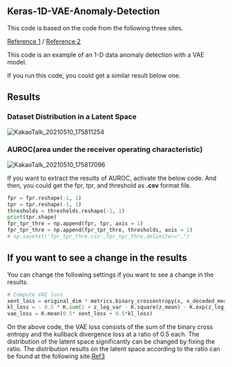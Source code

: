 ## Keras-1D-VAE-Anomaly-Detection
This code is based on the code from the following three sites.

[Reference 1](https://keras.io/getting_started/intro_to_keras_for_researchers/) / 
[Reference 2](https://www.linkedin.com/pulse/supervised-variational-autoencoder-code-included-ibrahim-sobh-phd)


This code is an example of an 1-D data anomaly detection with a VAE model. 

If you run this code, you could get a similar result below one.

## Results
### Dataset Distribution in a Latent Space
![KakaoTalk_20210510_175811254](https://user-images.githubusercontent.com/71545160/117639279-b7c55e80-b1be-11eb-8858-2a79b498a5dd.png)

### AUROC(area under the receiver operating characteristic)
![KakaoTalk_20210510_175817096](https://user-images.githubusercontent.com/71545160/117639276-b6943180-b1be-11eb-9ad4-4f04d18c3e34.png)

If you want to extract the results of AUROC, activate the below code. And then, you could get the fpr, tpr, and threshold as **.csv** format file.
```python
fpr = fpr.reshape(-1, 1)
tpr = tpr.reshape(-1, 1)
thresholds = thresholds.reshape(-1, 1)
print(tpr.shape)
fpr_tpr_thre = np.append(fpr, tpr, axis = 1)
fpr_tpr_thre = np.append(fpr_tpr_thre, thresholds, axis = 1)
# np.savetxt('fpr_tpr_thre.csv',fpr_tpr_thre,delimiter=",")
```

## If you want to see a change in the results
You can change the following settings if you want to see a change in the results.
```python
# Compute VAE loss
xent_loss = original_dim * metrics.binary_crossentropy(x, x_decoded_mean)
kl_loss = - 0.5 * K.sum(1 + z_log_var - K.square(z_mean) - K.exp(z_log_var), axis=-1)
vae_loss = K.mean(0.5* xent_loss + 0.5*kl_loss)
```
On the above code, the VAE loss consists of the sum of the binary cross entropy and the kullback divergence loss at a ratio of 0.5 each. The distribution of the latent space significantly can be changed by fixing the ratio.
The distribution results on the latent space according to the ratio can be found at the following site.[Ref3](https://www.jeremyjordan.me/variational-autoencoders/)
